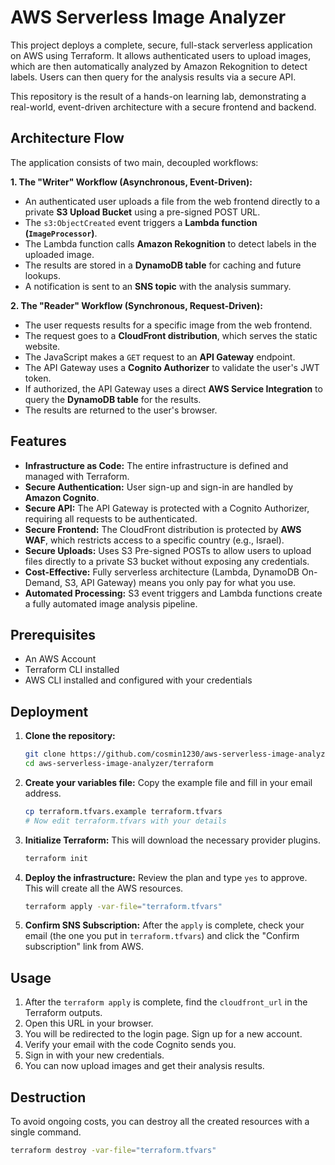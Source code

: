 # AWS Serverless Image Analyzer

This project deploys a complete, secure, full-stack serverless application on AWS using Terraform. It allows authenticated users to upload images, which are then automatically analyzed by Amazon Rekognition to detect labels. Users can then query for the analysis results via a secure API.

This repository is the result of a hands-on learning lab, demonstrating a real-world, event-driven architecture with a secure frontend and backend.

## Architecture Flow

The application consists of two main, decoupled workflows:

**1. The "Writer" Workflow (Asynchronous, Event-Driven):**
*   An authenticated user uploads a file from the web frontend directly to a private **S3 Upload Bucket** using a pre-signed POST URL.
*   The `s3:ObjectCreated` event triggers a **Lambda function (`ImageProcessor`)**.
*   The Lambda function calls **Amazon Rekognition** to detect labels in the uploaded image.
*   The results are stored in a **DynamoDB table** for caching and future lookups.
*   A notification is sent to an **SNS topic** with the analysis summary.

**2. The "Reader" Workflow (Synchronous, Request-Driven):**
*   The user requests results for a specific image from the web frontend.
*   The request goes to a **CloudFront distribution**, which serves the static website.
*   The JavaScript makes a `GET` request to an **API Gateway** endpoint.
*   The API Gateway uses a **Cognito Authorizer** to validate the user's JWT token.
*   If authorized, the API Gateway uses a direct **AWS Service Integration** to query the **DynamoDB table** for the results.
*   The results are returned to the user's browser.

## Features

*   **Infrastructure as Code:** The entire infrastructure is defined and managed with Terraform.
*   **Secure Authentication:** User sign-up and sign-in are handled by **Amazon Cognito**.
*   **Secure API:** The API Gateway is protected with a Cognito Authorizer, requiring all requests to be authenticated.
*   **Secure Frontend:** The CloudFront distribution is protected by **AWS WAF**, which restricts access to a specific country (e.g., Israel).
*   **Secure Uploads:** Uses S3 Pre-signed POSTs to allow users to upload files directly to a private S3 bucket without exposing any credentials.
*   **Cost-Effective:** Fully serverless architecture (Lambda, DynamoDB On-Demand, S3, API Gateway) means you only pay for what you use.
*   **Automated Processing:** S3 event triggers and Lambda functions create a fully automated image analysis pipeline.

## Prerequisites

*   An AWS Account
*   Terraform CLI installed
*   AWS CLI installed and configured with your credentials

## Deployment

1.  **Clone the repository:**
    ```bash
    git clone https://github.com/cosmin1230/aws-serverless-image-analyzer.git
    cd aws-serverless-image-analyzer/terraform
    ```

2.  **Create your variables file:**
    Copy the example file and fill in your email address.
    ```bash
    cp terraform.tfvars.example terraform.tfvars
    # Now edit terraform.tfvars with your details
    ```

3.  **Initialize Terraform:**
    This will download the necessary provider plugins.
    ```bash
    terraform init
    ```

4.  **Deploy the infrastructure:**
    Review the plan and type `yes` to approve. This will create all the AWS resources.
    ```bash
    terraform apply -var-file="terraform.tfvars"
    ```

5.  **Confirm SNS Subscription:** After the `apply` is complete, check your email (the one you put in `terraform.tfvars`) and click the "Confirm subscription" link from AWS.

## Usage

1.  After the `terraform apply` is complete, find the `cloudfront_url` in the Terraform outputs.
2.  Open this URL in your browser.
3.  You will be redirected to the login page. Sign up for a new account.
4.  Verify your email with the code Cognito sends you.
5.  Sign in with your new credentials.
6.  You can now upload images and get their analysis results.

## Destruction

To avoid ongoing costs, you can destroy all the created resources with a single command.
```bash
terraform destroy -var-file="terraform.tfvars"
```